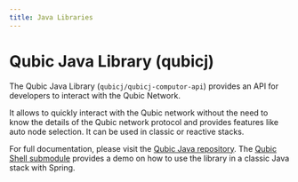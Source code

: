 ```yaml
---
title: Java Libraries
---
```


# Qubic Java Library (qubicj)

The Qubic Java Library (`qubicj/qubicj-computor-api`) provides an API for developers to interact with the Qubic Network.

It allows to quickly interact with the Qubic network without the need to 
know the details of the Qubic network protocol and provides features like auto node selection.
It can be used in classic or reactive stacks.

For full documentation, please visit the [Qubic Java repository](https://gitlab.com/georg.mittendorfer/qubicj). 
The [Qubic Shell submodule](https://gitlab.com/georg.mittendorfer/qubicj/-/blob/main/qubicj-shell) provides a demo on 
how to use the library in a classic Java stack with Spring.
